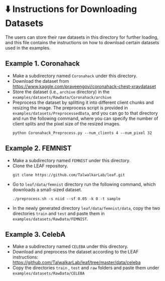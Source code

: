 # ⬇️ Instructions for Downloading Datasets
The users can store their raw datasets in this directory for further loading, and this file contains the instructions on how to download certain datasets used in the examples.

## Example 1. Coronahack

- Make a subdirectory named ``Coronahack`` under this directory.
- Download the dataset from https://www.kaggle.com/praveengovi/coronahack-chest-xraydataset 
- Store the dataset (i.e., `archive` directory) in the ``examples/datasets/RawData/Coronahack/archive`` 
- Preprocess the dataset by splitting it into different client chunks and resizing the image. The preprocess script is provided in `examples/datasets/PreprocessedData`, and you can go to that directory and run the following command, where you can specify the number of client splits and the pixel size of the resized images.
    ```
    python Coronahack_Preprocess.py --num_clients 4 --num_pixel 32
    ```

## Example 2. FEMNIST

- Make a subdirectory named ``FEMNIST`` under this directory.
- Clone the LEAF repository.
    ```
    git clone https://github.com/TalwalkarLab/leaf.git
    ```
- Go to ``leaf/data/femnist`` directory run the following command, which downloads a small-sized dataset.
    ```
    ./preprocess.sh -s niid --sf 0.05 -k 0 -t sample
    ```
- In the newly generated directory ``leaf/data/femnist/data``, copy the two directories ``train`` and ``test`` and paste them in ``examples/datasets/RawData/FEMNIST``.
 

## Example 3. CelebA
- Make a subdirectory named ``CELEBA`` under this directory.
- Download and preprocess the dataset according to the LEAF instructions: https://github.com/TalwalkarLab/leaf/tree/master/data/celeba
- Copy the directories ``train`` , ``test`` and ``raw`` folders and paste them under ``examples/datasets/RawData/CELEBA``